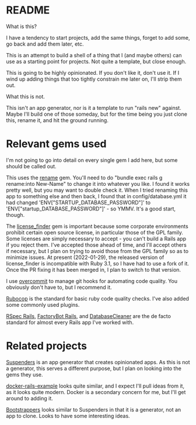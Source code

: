 # README

What is this?

I have a tendency to start projects, add the same things, forget to add some, go back and add them later, etc.

This is an attempt to build a shell of a thing that I (and maybe others) can use as a starting point for projects. Not quite a template, but close enough.

This is going to be highly opinionated. If you don't like it, don't use it. If I wind up adding things that too tightly constrain me later on, I'll strip them out.

What this is not.

This isn't an app generator, nor is it a template to run "rails new" against. Maybe I'll build one of those someday, but for the time being you just clone this, rename it, and hit the ground running.

# Relevant gems used

I'm not going to go into detail on every single gem I add here, but some should be called out.

This uses the [rename](https://github.com/morshedalam/rename) gem. You'll need to do "bundle exec rails g rename:into New-Name" to change it into whatever you like. I found it works pretty well, but you may want to double check it. When I tried renaming this app to something else and then back, I found that in config/database.yml it had changed 'ENV["STARTUP_DATABASE_PASSWORD"]' to 'ENV["startup_DATABASE_PASSWORD"]' - so YMMV. It's a good start, though.

The [license_finder](https://github.com/pivotal/LicenseFinder) gem is important because some corporate environments prohibit certain open source license, in particular those of the GPL family. Some licenses are simply necessary to accept - you can't build a Rails app if you reject them. I've accepted those ahead of time, and I'll accept others if necessary, but I plan on trying to avoid those from the GPL family so as to minimize issues. At present (2022-01-29), the released version of license_finder is incompatible with Ruby 3.1, so I have had to use a fork of it. Once the PR fixing it has been merged in, I plan to switch to that version.

I use [overcommit](https://github.com/sds/overcommit) to manage git hooks for automating code quality. You obviously don't have to, but I recommend it.

[Rubocop](https://github.com/rubocop/rubocop) is the standard for basic ruby code quality checks. I've also added some commonly used plugins.

[RSpec Rails](https://github.com/rspec/rspec-rails), [FactoryBot Rails](https://github.com/thoughtbot/factory_bot_rails), and [DatabaseCleaner](https://github.com/DatabaseCleaner/database_cleaner) are the de facto standard for almost every Rails app I've worked with.

# Related projects

[Suspenders](https://github.com/thoughtbot/suspenders) is an app generator that creates opinionated apps. As this is not a generator, this serves a different purpose, but I plan on looking into the gems they use.

[docker-rails-example](https://github.com/nickjj/docker-rails-example) looks quite similar, and I expect I'll pull ideas from it, as it looks quite modern. Docker is a secondary concern for me, but I'll get around to adding it.

[Bootstrappers](https://github.com/xdite/bootstrappers) looks similar to Suspenders in that it is a generator, not an app to clone. Looks to have some interesting ideas.
